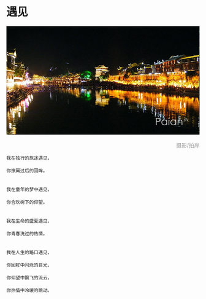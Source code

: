 # 遇见

![凤凰夜色](images/fenghuang.jpg)
<div style="margin-top:5px;color:#999;text-align:right;">摄影/拍岸</div>

```
我在独行的旅途遇见，

你擦肩过后的回眸。

 
我在童年的梦中遇见，

你合欢树下的仰望。

 
我在生命的盛夏遇见，

你青春洗过的热情。

 
我在人生的路口遇见，

你回眸中闪烁的目光，

你仰望中飘飞的流云，

你热情中冷暖的跳动。
```
